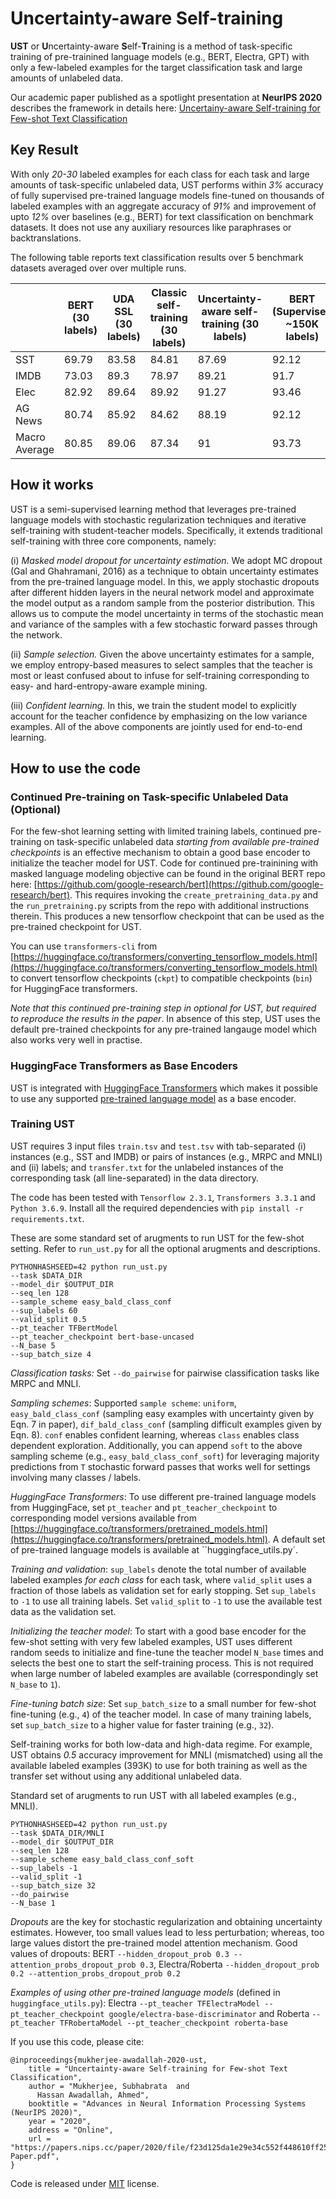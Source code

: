 # Uncertainty-aware Self-training

**UST** or **U**ncertainty-aware **S**elf-**T**raining is a method of task-specific training of pre-trainined language models (e.g., BERT, Electra, GPT) with only a few-labeled examples for the target classification task and large amounts of unlabeled data.

Our academic paper published as a spotlight presentation at **NeurIPS 2020** describes the framework in details here: [Uncertainy-aware Self-training for Few-shot Text Classification](https://www.microsoft.com/en-us/research/publication/uncertainty-self-training-few-shot-bert/)

## Key Result

With only *20-30* labeled examples for each class for each task and large amounts of task-specific unlabeled data, UST performs within *3%* accuracy of fully supervised pre-trained language models fine-tuned on thousands of labeled examples with an aggregate accuracy of *91%* and improvement of upto *12%* over baselines (e.g., BERT) for text classification on benchmark datasets. It does not use any auxiliary resources like paraphrases or backtranslations.

The following table reports text classification results over 5 benchmark datasets averaged over over multiple runs.

|               | BERT (30 labels) | UDA SSL (30 labels) | Classic self-training (30 labels) | Uncertainty-aware self-training (30 labels) | BERT (Supervised ~150K labels) |
|---------------|------------------|---------------------|-----------------------------------|---------------------------------------------|--------------------------------|
| SST           | 69.79            | 83.58               | 84.81                             | 87.69                                       | 92.12                          |
| IMDB          | 73.03            | 89.3                | 78.97                             | 89.21                                       | 91.7                           |
| Elec          | 82.92            | 89.64               | 89.92                             | 91.27                                       | 93.46                          |
| AG News       | 80.74            | 85.92               | 84.62                             | 88.19                                       | 92.12                          |
| Macro Average | 80.85            | 89.06               | 87.34                             | 91                                          | 93.73                          |

## How it works

UST is a semi-supervised learning method that leverages pre-trained language models with stochastic regularization techniques and iterative self-training with student-teacher models. Specifically, it extends traditional self-training with three core components, namely: 

(i) *Masked model dropout for uncertainty estimation.* We adopt MC dropout (Gal and Ghahramani, 2016) as a technique to obtain uncertainty estimates from the pre-trained language model. In this, we apply stochastic dropouts after different hidden layers in the neural network model and approximate the model output as a random sample from the posterior distribution. This allows us to compute the model uncertainty in terms of the stochastic mean and variance of the samples with a few stochastic forward passes through the network. 

(ii) *Sample selection.* Given the above uncertainty estimates for a sample, we employ entropy-based measures to select samples that the teacher is most or least confused about to infuse for self-training corresponding to easy- and hard-entropy-aware example mining. 

(iii) *Confident learning.* In this, we train the student model to explicitly account for the teacher confidence by emphasizing on the low variance examples. All of the above components are jointly used for end-to-end learning.

## How to use the code

### Continued Pre-training on Task-specific Unlabeled Data (Optional)

For the few-shot learning setting with limited training labels, continued pre-training on task-specific unlabeled data *starting from available pre-trained checkpoints* is an effective mechanism to obtain a good base encoder to initialize the teacher model for UST. Code for continued pre-trainining with masked language modeling objective can be found in the original BERT repo here: [https://github.com/google-research/bert](https://github.com/google-research/bert). This requires invoking the `create_pretraining_data.py` and the `run_pretraining.py` scripts from the repo with additional instructions therein. This produces a new tensorflow checkpoint that can be used as the pre-trained checkpoint for UST.

You can use `transformers-cli` from [https://huggingface.co/transformers/converting_tensorflow_models.html](https://huggingface.co/transformers/converting_tensorflow_models.html) to convert tensorflow checkpoints (`ckpt`) to compatible checkpoints (`bin`) for HuggingFace transformers.

*Note that this continued pre-training step in optional for UST, but required to reproduce the results in the paper*. In absence of this step, UST uses the default pre-trained checkpoints for any pre-trained langauge model which also works very well in practise.

### HuggingFace Transformers as Base Encoders

UST is integrated with [HuggingFace Transformers](https://huggingface.co/transformers) which makes it possible to use any supported [pre-trained language model](https://huggingface.co/transformers/pretrained_models.html) as a base encoder.

### Training UST

UST requires 3 input files `train.tsv` and `test.tsv` with tab-separated (i) instances (e.g., SST and IMDB) or pairs of instances (e.g., MRPC and MNLI) and (ii) labels; and `transfer.txt` for the unlabeled instances of the corresponding task (all line-separated) in the data directory.

The code has been tested with `Tensorflow 2.3.1`, `Transformers 3.3.1` and `Python 3.6.9`. Install all the required dependencies with `pip install -r requirements.txt`.

These are some standard set of arugments to run UST for the few-shot setting. Refer to `run_ust.py` for all the optional arugments and descriptions.

```
PYTHONHASHSEED=42 python run_ust.py 
--task $DATA_DIR 
--model_dir $OUTPUT_DIR 
--seq_len 128 
--sample_scheme easy_bald_class_conf 
--sup_labels 60 
--valid_split 0.5
--pt_teacher TFBertModel
--pt_teacher_checkpoint bert-base-uncased
--N_base 5
--sup_batch_size 4
```

*Classification tasks:* Set `--do_pairwise` for pairwise classification tasks like MRPC and MNLI. 

*Sampling schemes*: Supported `sample scheme`: `uniform`, `easy_bald_class_conf` (sampling easy examples with uncertainty given by Eqn. 7 in paper), `dif_bald_class_conf` (sampling difficult examples given by Eqn. 8). `conf` enables confident learning, whereas `class` enables class dependent exploration. Additionally, you can append `soft` to the above sampling scheme (e.g., `easy_bald_class_conf_soft`) for leveraging majority predictions from `T` stochastic forward passes that works well for settings involving many classes / labels.

*HuggingFace Transformers*: To use different pre-trained language models from HuggingFace, set `pt_teacher` and `pt_teacher_checkpoint` to corresponding model versions available from [https://huggingface.co/transformers/pretrained_models.html](https://huggingface.co/transformers/pretrained_models.html). A default set of pre-trained language models is available at ``huggingface_utils.py`.

*Training and validation*: `sup_labels` denote the total number of available labeled examples *for each class* for each task, where `valid_split` uses a fraction of those labels as validation set for early stopping. Set `sup_labels` to `-1` to use all training labels. Set `valid_split` to `-1` to use the available test data as the validation set.

*Initializing the teacher model*: To start with a good base encoder for the few-shot setting with very few labeled examples, UST uses different random seeds to initialize and fine-tune the teacher model `N_base` times and selects the best one to start the self-training process. This is not required when large number of labeled examples are available (correspondingly set `N_base` to `1`).

*Fine-tuning batch size*: Set `sup_batch_size` to a small number for few-shot fine-tuning (e.g., `4`) of the teacher model. In case of many training labels, set `sup_batch_size` to a higher value for faster training (e.g., `32`).

Self-training works for both low-data and high-data regime. For example, UST obtains *0.5* accuracy improvement for MNLI (mismatched) using all the available labeled examples (393K) to use for both training as well as the transfer set without using any additional unlabeled data. 

Standard set of arugments to run UST with all labeled examples (e.g., MNLI).

```
PYTHONHASHSEED=42 python run_ust.py 
--task $DATA_DIR/MNLI 
--model_dir $OUTPUT_DIR 
--seq_len 128 
--sample_scheme easy_bald_class_conf_soft 
--sup_labels -1 
--valid_split -1 
--sup_batch_size 32 
--do_pairwise 
--N_base 1
```

*Dropouts* are the key for stochastic regularization and obtaining uncertainty estimates. However, too small values lead to less perturbation; whereas, too large values distort the pre-trained model attention mechanism. Good values of dropouts: BERT `--hidden_dropout_prob 0.3 --attention_probs_dropout_prob 0.3`, Electra/Roberta `--hidden_dropout_prob 0.2 --attention_probs_dropout_prob 0.2`

*Examples of using other pre-trained language models* (defined in `huggingface_utils.py`): Electra `--pt_teacher TFElectraModel --pt_teacher_checkpoint google/electra-base-discriminator` and Roberta `--pt_teacher TFRobertaModel --pt_teacher_checkpoint roberta-base`

If you use this code, please cite:
```
@inproceedings{mukherjee-awadallah-2020-ust,
    title = "Uncertainty-aware Self-training for Few-shot Text Classification",
    author = "Mukherjee, Subhabrata  and
      Hassan Awadallah, Ahmed",
    booktitle = "Advances in Neural Information Processing Systems (NeurIPS 2020)",
    year = "2020",
    address = "Online",
    url = "https://papers.nips.cc/paper/2020/file/f23d125da1e29e34c552f448610ff25f-Paper.pdf",
}
```

Code is released under [MIT](https://github.com/microsoft/UST/blob/main/LICENSE) license.
